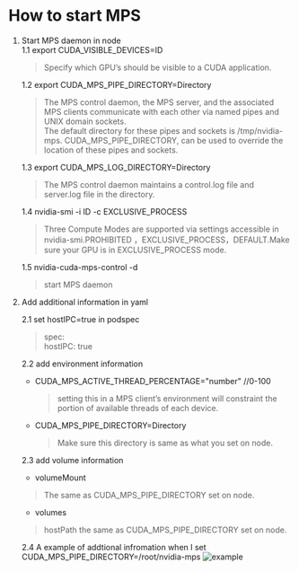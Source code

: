 # How to start MPS

1. Start MPS daemon in node  
    1.1 export CUDA_VISIBLE_DEVICES=ID 
    > Specify which GPU’s should be visible to a CUDA application.  
      
    1.2 export CUDA_MPS_PIPE_DIRECTORY=Directory
    > The MPS control daemon, the MPS server, and the associated MPS clients communicate with each other via named pipes and UNIX domain sockets.  
    The default directory for these pipes and sockets is /tmp/nvidia-mps. 
    CUDA_MPS_PIPE_DIRECTORY, can be used to override the location of these pipes and sockets.
      
    1.3 export CUDA_MPS_LOG_DIRECTORY=Directory
    > The MPS control daemon maintains a control.log file and server.log file in the directory.
      
    1.4 nvidia-smi -i ID -c EXCLUSIVE_PROCESS  
    > Three Compute Modes are supported via settings accessible in nvidia-smi.PROHIBITED ，EXCLUSIVE_PROCESS，DEFAULT.Make sure your GPU is in EXCLUSIVE_PROCESS mode.
      
    1.5 nvidia-cuda-mps-control -d 
    > start MPS daemon
 
2.  Add additional information in yaml    

    2.1 set hostIPC=true in podspec  
    > spec:  
          hostIPC: true  
      
    2.2 add environment information
    * CUDA_MPS_ACTIVE_THREAD_PERCENTAGE="number" //0-100
      > setting this in a MPS client’s environment will constraint the portion of available threads of each device.  
    * CUDA_MPS_PIPE_DIRECTORY=Directory  
      > Make sure this directory is same as what you set on node.
      
    2.3 add volume information 
    * volumeMount 
    > The same as  CUDA_MPS_PIPE_DIRECTORY set on node.
    * volumes 
    > hostPath the same as  CUDA_MPS_PIPE_DIRECTORY set on node. 
      
    2.4 A example of addtional infromation when I set CUDA_MPS_PIPE_DIRECTORY=/root/nvidia-mps
    ![example](https://ws3.sinaimg.cn/large/006tNc79ly1g4tqjrvr8rj30ou0f075w.jpg)
    
    
    